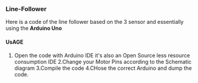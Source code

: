 ### Line-Follower 
Here is a code of the line follower based on the 3 sensor and essentially using the **Arduino Uno** 

#### UsAGE 
1. Open the code with Arduino IDE it's also an Open Source less resource consumption IDE
2.Change your Motor Pins according to the Schematic diagram 
3.Compile the code
4.CHose the correct Arduino and dump the code.

